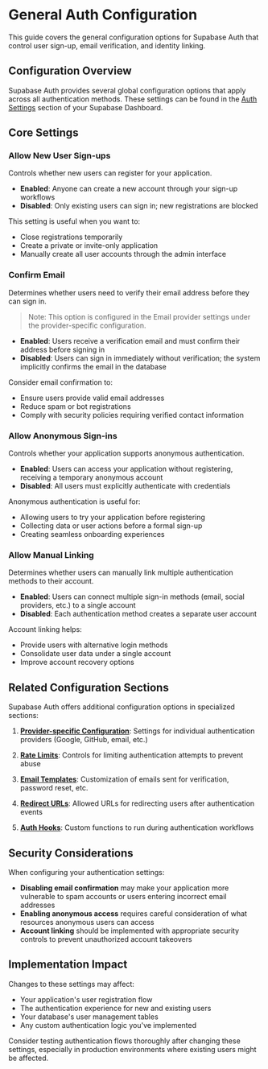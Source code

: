 # General Auth Configuration

This guide covers the general configuration options for Supabase Auth that control user sign-up, email verification, and identity linking.

## Configuration Overview

Supabase Auth provides several global configuration options that apply across all authentication methods. These settings can be found in the [Auth Settings](https://supabase.com/dashboard/project/_/settings/auth) section of your Supabase Dashboard.

## Core Settings

### Allow New User Sign-ups

Controls whether new users can register for your application.

- **Enabled**: Anyone can create a new account through your sign-up workflows
- **Disabled**: Only existing users can sign in; new registrations are blocked

This setting is useful when you want to:
- Close registrations temporarily
- Create a private or invite-only application
- Manually create all user accounts through the admin interface

### Confirm Email

Determines whether users need to verify their email address before they can sign in.

> Note: This option is configured in the Email provider settings under the provider-specific configuration.

- **Enabled**: Users receive a verification email and must confirm their address before signing in
- **Disabled**: Users can sign in immediately without verification; the system implicitly confirms the email in the database

Consider email confirmation to:
- Ensure users provide valid email addresses
- Reduce spam or bot registrations
- Comply with security policies requiring verified contact information

### Allow Anonymous Sign-ins

Controls whether your application supports anonymous authentication.

- **Enabled**: Users can access your application without registering, receiving a temporary anonymous account
- **Disabled**: All users must explicitly authenticate with credentials

Anonymous authentication is useful for:
- Allowing users to try your application before registering
- Collecting data or user actions before a formal sign-up
- Creating seamless onboarding experiences

### Allow Manual Linking

Determines whether users can manually link multiple authentication methods to their account.

- **Enabled**: Users can connect multiple sign-in methods (email, social providers, etc.) to a single account
- **Disabled**: Each authentication method creates a separate user account

Account linking helps:
- Provide users with alternative login methods
- Consolidate user data under a single account
- Improve account recovery options

## Related Configuration Sections

Supabase Auth offers additional configuration options in specialized sections:

1. **[Provider-specific Configuration](https://supabase.com/dashboard/project/_/auth/providers)**: Settings for individual authentication providers (Google, GitHub, email, etc.)

2. **[Rate Limits](https://supabase.com/dashboard/project/_/auth/rate-limits)**: Controls for limiting authentication attempts to prevent abuse

3. **[Email Templates](https://supabase.com/dashboard/project/_/auth/templates)**: Customization of emails sent for verification, password reset, etc.

4. **[Redirect URLs](https://supabase.com/dashboard/project/_/auth/url-configuration)**: Allowed URLs for redirecting users after authentication events

5. **[Auth Hooks](https://supabase.com/dashboard/project/_/auth/hooks)**: Custom functions to run during authentication workflows

## Security Considerations

When configuring your authentication settings:

- **Disabling email confirmation** may make your application more vulnerable to spam accounts or users entering incorrect email addresses
- **Enabling anonymous access** requires careful consideration of what resources anonymous users can access
- **Account linking** should be implemented with appropriate security controls to prevent unauthorized account takeovers

## Implementation Impact

Changes to these settings may affect:

- Your application's user registration flow
- The authentication experience for new and existing users
- Your database's user management tables
- Any custom authentication logic you've implemented

Consider testing authentication flows thoroughly after changing these settings, especially in production environments where existing users might be affected.
